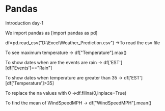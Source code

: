 # Pandas
Introduction day-1

We import pandas as [import pandas as pd]

df=pd.read_csv("D:\Excel\Weather_Prediction.csv") ->To read the csv file

To see maximum temperature -> df["Temperature"].max()

To show dates when are the events are rain -> df['EST'][df['Events']=="Rain"]

To show dates when temperature are greater than 35 -> df['EST'][df['Temperature']>35]

To replace the na values with 0 ->df.fillna(0,inplace=True)

To find the mean of WindSpeedMPH -> df["WindSpeedMPH"].mean()
